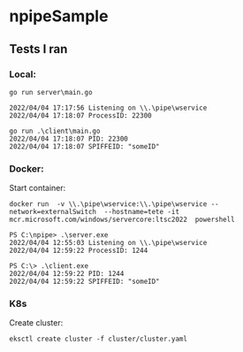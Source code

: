# npipeSample

## Tests I ran

### Local: 
```
go run server\main.go

2022/04/04 17:17:56 Listening on \\.\pipe\wservice
2022/04/04 17:18:07 ProcessID: 22300
```

```
go run .\client\main.go
2022/04/04 17:18:07 PID: 22300
2022/04/04 17:18:07 SPIFFEID: "someID"
```

### Docker:

Start container:
```
docker run  -v \\.\pipe\wservice:\\.\pipe\wservice --network=externalSwitch  --hostname=tete -it mcr.microsoft.com/windows/servercore:ltsc2022  powershell
```

```
PS C:\npipe> .\server.exe
2022/04/04 12:55:03 Listening on \\.\pipe\wservice
2022/04/04 12:59:22 ProcessID: 1244
```

```
PS C:\> .\client.exe
2022/04/04 12:59:22 PID: 1244
2022/04/04 12:59:22 SPIFFEID: "someID"
```

### K8s

Create cluster:
```
eksctl create cluster -f cluster/cluster.yaml
```


